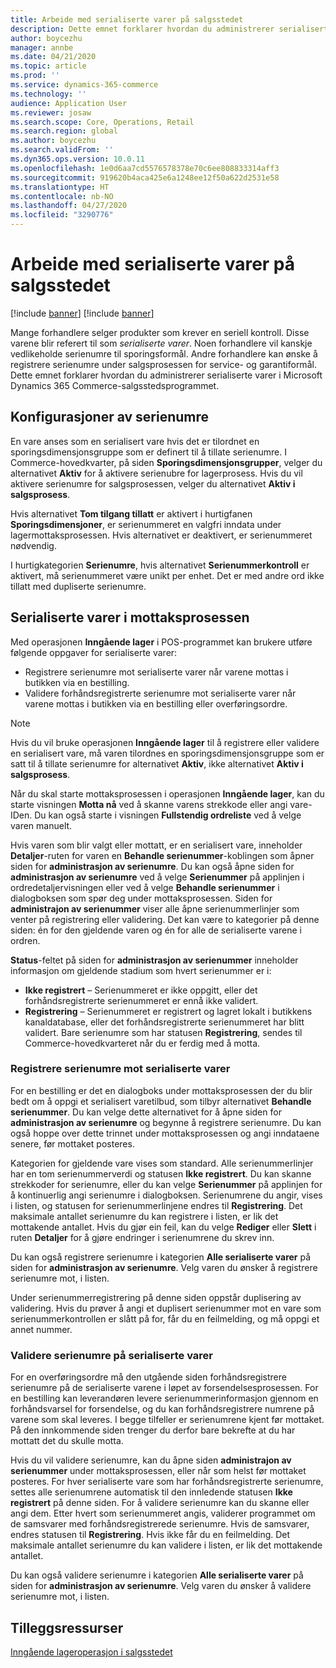 ```yaml
---
title: Arbeide med serialiserte varer på salgsstedet
description: Dette emnet forklarer hvordan du administrerer serialiserte varer i salgsstedsprogrammet.
author: boycezhu
manager: annbe
ms.date: 04/21/2020
ms.topic: article
ms.prod: ''
ms.service: dynamics-365-commerce
ms.technology: ''
audience: Application User
ms.reviewer: josaw
ms.search.scope: Core, Operations, Retail
ms.search.region: global
ms.author: boycezhu
ms.search.validFrom: ''
ms.dyn365.ops.version: 10.0.11
ms.openlocfilehash: 1e0d6aa7cd5576578378e70c6ee808833314aff3
ms.sourcegitcommit: 919620b4aca425e6a1248ee12f50a622d2531e58
ms.translationtype: HT
ms.contentlocale: nb-NO
ms.lasthandoff: 04/27/2020
ms.locfileid: "3290776"
---
```

# <a name="work-with-serialized-items-in-the-pos"></a>Arbeide med serialiserte varer på salgsstedet

[!include [banner](includes/banner.md)]
[!include [banner](includes/preview-banner.md)]

Mange forhandlere selger produkter som krever en seriell kontroll. Disse varene blir referert til som *serialiserte varer*. Noen forhandlere vil kanskje vedlikeholde serienumre til sporingsformål. Andre forhandlere kan ønske å registrere serienumre under salgsprosessen for service- og garantiformål. Dette emnet forklarer hvordan du administrerer serialiserte varer i Microsoft Dynamics 365 Commerce-salgsstedsprogrammet.

## <a name="serial-number-configurations"></a>Konfigurasjoner av serienumre

En vare anses som en serialisert vare hvis det er tilordnet en sporingsdimensjonsgruppe som er definert til å tillate serienumre. I Commerce-hovedkvarter, på siden **Sporingsdimensjonsgrupper**, velger du alternativet **Aktiv** for å aktivere serienubre for lagerprosess. Hvis du vil aktivere serienumre for salgsprosessen, velger du alternativet **Aktiv i salgsprosess**.

Hvis alternativet **Tom tilgang tillatt** er aktivert i hurtigfanen **Sporingsdimensjoner**, er serienummeret en valgfri inndata under lagermottaksprosessen. Hvis alternativet er deaktivert, er serienummeret nødvendig.

I hurtigkategorien **Serienumre**, hvis alternativet **Serienummerkontroll** er aktivert, må serienummeret være unikt per enhet. Det er med andre ord ikke tillatt med dupliserte serienumre.

## <a name="serialized-items-in-the-receiving-process"></a>Serialiserte varer i mottaksprosessen

Med operasjonen **Inngående lager** i POS-programmet kan brukere utføre følgende oppgaver for serialiserte varer:

- Registrere serienumre mot serialiserte varer når varene mottas i butikken via en bestilling.
- Validere forhåndsregistrerte serienumre mot serialiserte varer når varene mottas i butikken via en bestilling eller overføringsordre.

> [!NOTE]
> Hvis du vil bruke operasjonen **Inngående lager** til å registrere eller validere en serialisert vare, må varen tilordnes en sporingsdimensjonsgruppe som er satt til å tillate serienumre for alternativet **Aktiv**, ikke alternativet **Aktiv i salgsprosess**.

Når du skal starte mottaksprosessen i operasjonen **Inngående lager**, kan du starte visningen **Motta nå** ved å skanne varens strekkode eller angi vare-IDen. Du kan også starte i visningen **Fullstendig ordreliste** ved å velge varen manuelt.

Hvis varen som blir valgt eller mottatt, er en serialisert vare, inneholder **Detaljer**-ruten for varen en **Behandle serienummer**-koblingen som åpner siden for **administrasjon av serienumre**. Du kan også åpne siden for **administrasjon av serienumre** ved å velge **Serienummer** på applinjen i ordredetaljervisningen eller ved å velge **Behandle serienummer** i dialogboksen som spør deg under mottaksprosessen. Siden for **administrajon av serienummer** viser alle åpne serienummerlinjer som venter på registrering eller validering. Det kan være to kategorier på denne siden: én for den gjeldende varen og én for alle de serialiserte varene i ordren.

**Status**-feltet på siden for **administrasjon av serienummer** inneholder informasjon om gjeldende stadium som hvert serienummer er i:

- **Ikke registrert** – Serienummeret er ikke oppgitt, eller det forhåndsregistrerte serienummeret er ennå ikke validert.
- **Registrering** – Serienummeret er registrert og lagret lokalt i butikkens kanaldatabase, eller det forhåndsregistrerte serienummeret har blitt validert. Bare serienumre som har statusen **Registrering**, sendes til Commerce-hovedkvarteret når du er ferdig med å motta.

### <a name="register-serial-numbers-against-serialized-items"></a>Registrere serienumre mot serialiserte varer

For en bestilling er det en dialogboks under mottaksprosessen der du blir bedt om å oppgi et serialisert varetilbud, som tilbyr alternativet **Behandle serienummer**. Du kan velge dette alternativet for å åpne siden for **administrasjon av serienumre** og begynne å registrere serienumre. Du kan også hoppe over dette trinnet under mottaksprosessen og angi inndataene senere, før mottaket posteres.

Kategorien for gjeldende vare vises som standard. Alle serienummerlinjer har en tom serienummerverdi og statusen **Ikke registrert**. Du kan skanne strekkoder for serienumre, eller du kan velge **Serienummer** på applinjen for å kontinuerlig angi serienumre i dialogboksen. Serienumrene du angir, vises i listen, og statusen for serienummerlinjene endres til **Registrering**. Det maksimale antallet serienumre du kan registrere i listen, er lik det mottakende antallet. Hvis du gjør ein feil, kan du velge **Rediger** eller **Slett** i ruten **Detaljer** for å gjøre endringer i serienumrene du skrev inn.

Du kan også registrere serienumre i kategorien **Alle serialiserte varer** på siden for **administrasjon av serienumre**. Velg varen du ønsker å registrere serienumre mot, i listen.

Under serienummerregistrering på denne siden oppstår duplisering av validering. Hvis du prøver å angi et duplisert serienummer mot en vare som serienummerkontrollen er slått på for, får du en feilmelding, og må oppgi et annet nummer.

### <a name="validate-serial-numbers-on-serialized-items"></a>Validere serienumre på serialiserte varer

For en overføringsordre må den utgående siden forhåndsregistrere serienumre på de serialiserte varene i løpet av forsendelsesprosessen. For en bestilling kan leverandøren levere serienummerinformasjon gjennom en forhåndsvarsel for forsendelse, og du kan forhåndsregistrere numrene på varene som skal leveres. I begge tilfeller er serienumrene kjent før mottaket. På den innkommende siden trenger du derfor bare bekrefte at du har mottatt det du skulle motta.

Hvis du vil validere serienumre, kan du åpne siden **administrajon av serienummer** under mottaksprosessen, eller når som helst før mottaket posteres. For hver serialiserte vare som har forhåndsregistrerte serienumre, settes alle serienumrene automatisk til den innledende statusen **Ikke registrert** på denne siden. For å validere serienumre kan du skanne eller angi dem. Etter hvert som serienummeret angis, validerer programmet om de samsvarer med forhåndsregistrerede serienumre. Hvis de samsvarer, endres statusen til **Registrering**. Hvis ikke får du en feilmelding. Det maksimale antallet serienumre du kan validere i listen, er lik det mottakende antallet.

Du kan også validere serienumre i kategorien **Alle serialiserte varer** på siden for **administrasjon av serienumre**. Velg varen du ønsker å validere serienumre mot, i listen.

## <a name="additional-resources"></a>Tilleggsressurser

[Inngående lageroperasjon i salgsstedet](https://docs.microsoft.com/dynamics365/commerce/pos-inbound-inventory-operation)
